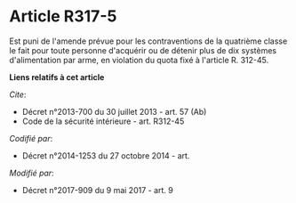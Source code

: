 # Article R317-5

Est puni de l'amende prévue pour les contraventions de la quatrième classe le fait pour toute personne d'acquérir ou de
détenir plus de dix systèmes d'alimentation par arme, en violation du quota fixé à l'article R. 312-45.

**Liens relatifs à cet article**

_Cite_:

  - Décret n°2013-700 du 30 juillet 2013 - art. 57 (Ab)
  - Code de la sécurité intérieure - art. R312-45

_Codifié par_:

  - Décret n°2014-1253 du 27 octobre 2014 - art.

_Modifié par_:

  - Décret n°2017-909 du 9 mai 2017 - art. 9
